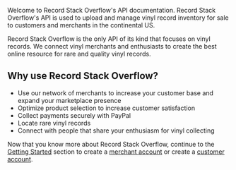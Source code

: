 Welcome to Record Stack Overflow's API documentation. Record Stack Overflow's API is used to upload and manage vinyl record inventory for sale to customers and merchants in the continental US.

Record Stack Overflow is the only API of its kind that focuses on vinyl records. We connect vinyl merchants and enthusiasts to create the best online resource for rare and quality vinyl records.

## Why use Record Stack Overflow?

- Use our network of merchants to increase your customer base and expand your marketplace presence
- Optimize product selection to increase customer satisfaction 
- Collect payments securely with PayPal
- Locate rare vinyl records
- Connect with people that share your enthusiasm for vinyl collecting

Now that you know more about Record Stack Overflow, continue to the [Getting Started](getting-started/authentication.md) section to create a [merchant account](getting-started/merchant-account.md) or create a [customer account](getting-started/customer-account.md).